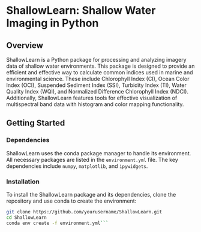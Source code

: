 # ShallowLearn: Shallow Water Imaging in Python

## Overview

ShallowLearn is a Python package for processing and analyzing imagery data of shallow water environments. This package is designed to provide an efficient and effective way to calculate common indices used in marine and environmental science. These include Chlorophyll Index (CI), Ocean Color Index (OCI), Suspended Sediment Index (SSI), Turbidity Index (TI), Water Quality Index (WQI), and Normalized Difference Chlorophyll Index (NDCI). Additionally, ShallowLearn features tools for effective visualization of multispectral band data with histogram and color mapping functionality.

## Getting Started

### Dependencies

ShallowLearn uses the conda package manager to handle its environment. All necessary packages are listed in the `environment.yml` file. The key dependencies include `numpy`, `matplotlib`, and `ipywidgets`.

### Installation

To install the ShallowLearn package and its dependencies, clone the repository and use conda to create the environment:

```bash
git clone https://github.com/yourusername/ShallowLearn.git
cd ShallowLearn
conda env create -f environment.yml```
